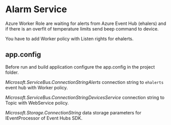 # Alarm Service

Azure Worker Role are waiting for alerts from Azure Event Hub (ehalers) and if there is an overfit of temperature limits send beep command to device.

You have to add Worker policy with Listen rights for ehalerts.

## app.config 

Before run and build application configure the app.config in the project folder.

*Microsoft.ServiceBus.ConnectionStringAlerts* connection string to `ehalerts` event hub with Worker policy.

*Microsoft.ServiceBus.ConnectionStringDevicesService* connection string to Topic with WebService policy.

*Microsoft.Storage.ConnectionString* data storage parameters for IEventProcessor of Event Hubs SDK. 